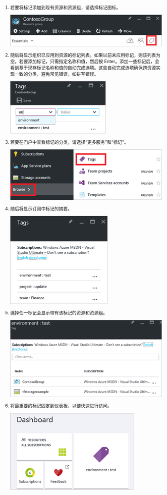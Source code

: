 1. 若要将标记添加到现有资源和资源组，请选择标记图标。

     ![资源和资源组边栏选项卡上的“标记”部件](./media/resource-manager-tag-resources/select-tag-icon.png)

1. 随后将显示组织已应用到资源的标记列表。如果以前未应用标记，则该列表为空。若要添加标记，只需指定名称和值，然后按 Enter。添加一些标记后，会看到基于现存标记名称和值的自动完成选项。这些自动完成选项确保跨资源实现一致的分类，避免常见错误，如拼写错误。

     ![使用名称/值对标记资源](./media/resource-manager-tag-resources/tag-resources.png)  


1. 若要在门户中查看标记的分类，请选择“更多服务”和“标记”。

     ![通过“浏览”中心查找标记](./media/resource-manager-tag-resources/browse-tags.png)  


1. 随后将显示订阅中标记的摘要。

     ![显示所有标记](./media/resource-manager-tag-resources/tag-taxonomy.png)  


1. 选择任一标记会显示带有该标记的资源和资源组。

     ![显示带标记的资源](./media/resource-manager-tag-resources/show-tagged-resources.png)  


1. 将最重要的标记固定到仪表板，以便快速进行访问。

     ![将标记固定到启动板](./media/resource-manager-tag-resources/show-pinned-tag.png)

<!---HONumber=Mooncake_1010_2016-->